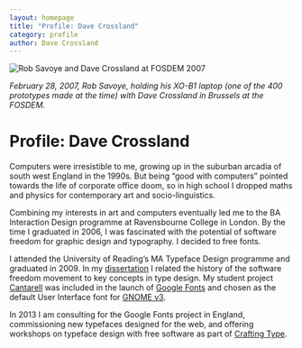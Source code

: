 ```yaml
---
layout: homepage
title: "Profile: Dave Crossland"
category: profile
author: Dave Crossland
---
```


![Rob Savoye and Dave Crossland at FOSDEM 2007](files/img/2007-02-dc-in-fosdem.jpg)

_February 28, 2007, Rob Savoye, holding his XO-B1 laptop (one of the 400 prototypes made at the time) with Dave Crossland in Brussels at the FOSDEM._

# Profile: Dave Crossland

Computers were irresistible to me, growing up in the suburban arcadia of south west England in the 1990s. 
But being “good with computers” pointed towards the life of corporate office doom, so in high school I dropped maths and physics for contemporary art and socio-linguistics.

Combining my interests in art and computers eventually led me to the BA Interaction Design programme at Ravensbourne College in London. By the time I graduated in 2006, I was fascinated with the potential of software freedom for graphic design and typography. I decided to free fonts.

I attended the University of Reading’s MA Typeface Design programme and graduated in 2009. In my [dissertation](https://github.com/davelab6/matd-dissertation/) I related the history of the software freedom movement to key concepts in type design. My student project [Cantarell](https://en.wikipedia.org/wiki/Cantarell_(typeface)) was included in the launch of [Google Fonts](https://www.google.com/fonts) and chosen as the default User Interface font for [GNOME v3](https://www.gnome.org).

In 2013 I am consulting for the Google Fonts project in England, commissioning new typefaces designed for the web, and offering workshops on typeface design with free software as part of [Crafting Type](http://craftingtype.com).
